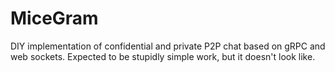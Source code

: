 # MiceGram
DIY implementation of confidential and private P2P chat based on gRPC and web sockets. Expected to be stupidly simple work, but it doesn't look like.

